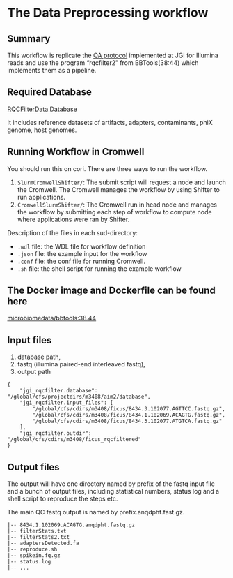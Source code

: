 # The Data Preprocessing workflow

## Summary

This workflow is replicate the [QA protocol](https://jgi.doe.gov/data-and-tools/bbtools/bb-tools-user-guide/data-preprocessing/) implemented at JGI for Illumina reads and use the program “rqcfilter2” from BBTools(38:44) which implements them as a pipeline. 

## Required Database

[RQCFilterData Database](http://portal.nersc.gov/dna/microbial/assembly/bushnell/RQCFilterData.tar)

It includes reference datasets of artifacts, adapters, contaminants, phiX genome, host genomes.  

## Running Workflow in Cromwell
You should run this on cori. There are three ways to run the workflow.  
1. `SlurmCromwellShifter/`: The submit script will request a node and launch the Cromwell.  The Cromwell manages the workflow by using Shifter to run applications. 
2. `CromwellSlurmShifter/`: The Cromwell run in head node and manages the workflow by submitting each step of workflow to compute node where applications were ran by Shifter.

Description of the files in each sud-directory:
 - `.wdl` file: the WDL file for workflow definition
 - `.json` file: the example input for the workflow
 - `.conf` file: the conf file for running Cromwell.
 - `.sh` file: the shell script for running the example workflow

## The Docker image and Dockerfile can be found here

[microbiomedata/bbtools:38.44](https://hub.docker.com/r/microbiomedata/bbtools)

## Input files

1. database path, 
2. fastq (illumina paired-end interleaved fastq), 
3. output path

```
{
    "jgi_rqcfilter.database": "/global/cfs/projectdirs/m3408/aim2/database", 
    "jgi_rqcfilter.input_files": [
        "/global/cfs/cdirs/m3408/ficus/8434.3.102077.AGTTCC.fastq.gz", 
        "/global/cfs/cdirs/m3408/ficus/8434.1.102069.ACAGTG.fastq.gz", 
        "/global/cfs/cdirs/m3408/ficus/8434.3.102077.ATGTCA.fastq.gz"
    ], 
    "jgi_rqcfilter.outdir": "/global/cfs/cdirs/m3408/ficus_rqcfiltered"
}
```

## Output files

The output will have one directory named by prefix of the fastq input file and a bunch of output files, including statistical numbers, status log and a shell script to reproduce the steps etc. 

The main QC fastq output is named by prefix.anqdpht.fast.gz. 

```
|-- 8434.1.102069.ACAGTG.anqdpht.fastq.gz
|-- filterStats.txt
|-- filterStats2.txt
|-- adaptersDetected.fa
|-- reproduce.sh
|-- spikein.fq.gz
|-- status.log
|-- ...
```
